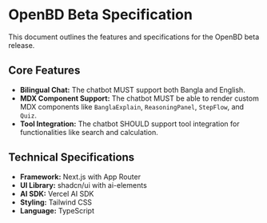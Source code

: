 # OpenBD Beta Specification

This document outlines the features and specifications for the OpenBD beta release.

## Core Features

- **Bilingual Chat:** The chatbot MUST support both Bangla and English.
- **MDX Component Support:** The chatbot MUST be able to render custom MDX components like `BanglaExplain`, `ReasoningPanel`, `StepFlow`, and `Quiz`.
- **Tool Integration:** The chatbot SHOULD support tool integration for functionalities like search and calculation.

## Technical Specifications

- **Framework:** Next.js with App Router
- **UI Library:** shadcn/ui with ai-elements
- **AI SDK:** Vercel AI SDK
- **Styling:** Tailwind CSS
- **Language:** TypeScript